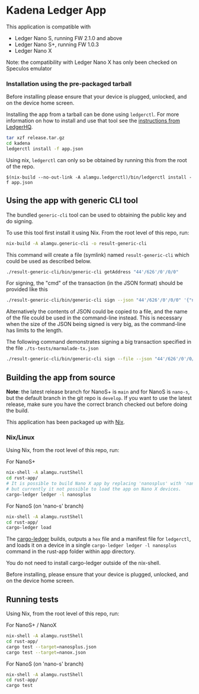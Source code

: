 # Kadena Ledger App

This application is compatible with
- Ledger Nano S, running FW 2.1.0 and above
- Ledger Nano S+, running FW 1.0.3
- Ledger Nano X

Note: the compatibility with Ledger Nano X has only been checked on Speculos emulator

### Installation using the pre-packaged tarball

Before installing please ensure that your device is plugged, unlocked, and on the device home screen. 

Installing the app from a tarball can be done using `ledgerctl`. For more information on how to install and use that tool see the [instructions from LedgerHQ](https://github.com/LedgerHQ/ledgerctl).

```bash
tar xzf release.tar.gz
cd kadena
ledgerctl install -f app.json
```

Using nix, `ledgerctl` can only so be obtained by running this from the root of the repo.

```
$(nix-build --no-out-link -A alamgu.ledgerctl)/bin/ledgerctl install -f app.json
```

## Using the app with generic CLI tool

The bundled `generic-cli` tool can be used to obtaining the public key and do signing.

To use this tool first install it using Nix. From the root level of this repo, run:

```bash
nix-build -A alamgu.generic-cli -o result-generic-cli
```

This command will create a file (symlink) named `result-generic-cli` which could be used as described below.

```bash
./result-generic-cli/bin/generic-cli getAddress "44'/626'/0'/0/0"
```

For signing, the "cmd" of the transaction (in the JSON format) should be provided like this

```bash
./result-generic-cli/bin/generic-cli sign --json "44'/626'/0'/0/0" '{"networkId":"mainnet01","payload":{"exec":{"data":{"ks":{"pred":"keys-all","keys":["368820f80c324bbc7c2b0610688a7da43e39f91d118732671cd9c7500ff43cca"]}},"code":"(coin.transfer-create \"alice\" \"bob\" (read-keyset \"ks\") 100.1)\n(coin.transfer \"bob\" \"alice\" 0.1)"}},"signers":[{"pubKey":"6be2f485a7af75fedb4b7f153a903f7e6000ca4aa501179c91a2450b777bd2a7","clist":[{"args":["alice","bob",100.1],"name":"coin.TRANSFER"},{"args":[],"name":"coin.GAS"}]},{"pubKey":"368820f80c324bbc7c2b0610688a7da43e39f91d118732671cd9c7500ff43cca","clist":[{"args":["bob","alice",0.1],"name":"coin.TRANSFER"}]}],"meta":{"creationTime":1580316382,"ttl":7200,"gasLimit":1200,"chainId":"0","gasPrice":1.0e-5,"sender":"alice"},"nonce":"2020-01-29 16:46:22.916695 UTC"}'
```

Alternatively the contents of JSON could be copied to a file, and the name of the file could be used in the command-line instead. This is necessary when the size of the JSON being signed is very big, as the command-line has limits to the length.

The following command demonstrates signing a big transaction specified in the file `./ts-tests/marmalade-tx.json`

```bash
./result-generic-cli/bin/generic-cli sign --file --json "44'/626'/0'/0/0" ./ts-tests/marmalade-tx.json
```

## Building the app from source

**Note**: the latest release branch for NanoS+ is `main` and for NanoS is `nano-s`, but the default branch in the git repo is `develop`.
If you want to use the latest release, make sure you have the correct branch checked out before doing the build.

This application has been packaged up with [Nix](https://nixos.org/).

### Nix/Linux

Using Nix, from the root level of this repo, run:

For NanoS+

```bash
nix-shell -A alamgu.rustShell
cd rust-app/
# It is possible to build Nano X app by replacing 'nanosplus' with 'nanox'
# but currently it not possible to load the app on Nano X devices.
cargo-ledger ledger -l nanosplus
````

For NanoS (on 'nano-s' branch)

```bash
nix-shell -A alamgu.rustShell
cd rust-app/
cargo-ledger load
````

The [cargo-ledger](https://github.com/LedgerHQ/cargo-ledger.git) builds, outputs a `hex` file and a manifest file for `ledgerctl`, and loads it on a device in a single `cargo-ledger ledger -l nanosplus` command in the rust-app folder within app directory.

You do not need to install cargo-ledger outside of the nix-shell.

Before installing, please ensure that your device is plugged, unlocked, and on the device home screen.

## Running tests

Using Nix, from the root level of this repo, run:

For NanoS+ / NanoX

```bash
nix-shell -A alamgu.rustShell
cd rust-app/
cargo test --target=nanosplus.json
cargo test --target=nanox.json
````

For NanoS (on 'nano-s' branch)

```bash
nix-shell -A alamgu.rustShell
cd rust-app/
cargo test
````
